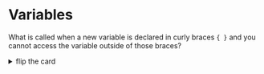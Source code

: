 # Variables

What is called when a new variable is declared in curly braces `{ }` and you
cannot access the variable outside of those braces?

<details>
<summary>flip the card</summary>
<br>

## _Block Scope_

```js
'use strict';

{
  let innerVariable = 'hello from the block scope!';

  // this line will work
  console.log(innerVariable);
}

// this line will throw an error
console.log(innerVariable); // ReferenceError
```

</details>

